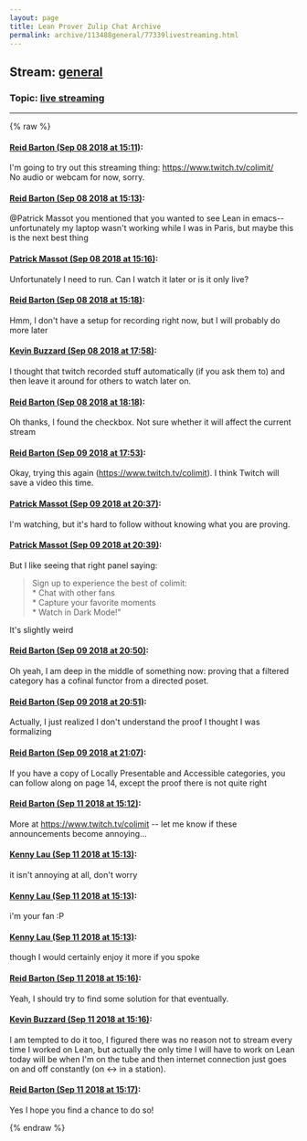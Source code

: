 ```yaml
---
layout: page
title: Lean Prover Zulip Chat Archive 
permalink: archive/113488general/77339livestreaming.html
---
```


## Stream: [general](index.html)
### Topic: [live streaming](77339livestreaming.html)

---


{% raw %}
#### [ Reid Barton (Sep 08 2018 at 15:11)](https://leanprover.zulipchat.com/#narrow/stream/113488-general/topic/live%20streaming/near/133567651):
<p>I'm going to try out this streaming thing: <a href="https://www.twitch.tv/colimit/" target="_blank" title="https://www.twitch.tv/colimit/">https://www.twitch.tv/colimit/</a><br>
No audio or webcam for now, sorry.</p>

#### [ Reid Barton (Sep 08 2018 at 15:13)](https://leanprover.zulipchat.com/#narrow/stream/113488-general/topic/live%20streaming/near/133567693):
<p><span class="user-mention" data-user-id="110031">@Patrick Massot</span> you mentioned that you wanted to see Lean in emacs--unfortunately my laptop wasn't working while I was in Paris, but maybe this is the next best thing</p>

#### [ Patrick Massot (Sep 08 2018 at 15:16)](https://leanprover.zulipchat.com/#narrow/stream/113488-general/topic/live%20streaming/near/133567807):
<p>Unfortunately I need to run. Can I watch it later or is it only live?</p>

#### [ Reid Barton (Sep 08 2018 at 15:18)](https://leanprover.zulipchat.com/#narrow/stream/113488-general/topic/live%20streaming/near/133567863):
<p>Hmm, I don't have a setup for recording right now, but I will probably do more later</p>

#### [ Kevin Buzzard (Sep 08 2018 at 17:58)](https://leanprover.zulipchat.com/#narrow/stream/113488-general/topic/live%20streaming/near/133572765):
<p>I thought that twitch recorded stuff automatically (if you ask them to) and then leave it around for others to watch later on.</p>

#### [ Reid Barton (Sep 08 2018 at 18:18)](https://leanprover.zulipchat.com/#narrow/stream/113488-general/topic/live%20streaming/near/133573331):
<p>Oh thanks, I found the checkbox. Not sure whether it will affect the current stream</p>

#### [ Reid Barton (Sep 09 2018 at 17:53)](https://leanprover.zulipchat.com/#narrow/stream/113488-general/topic/live%20streaming/near/133615685):
<p>Okay, trying this again (<a href="https://www.twitch.tv/colimit" target="_blank" title="https://www.twitch.tv/colimit">https://www.twitch.tv/colimit</a>). I think Twitch will save a video this time.</p>

#### [ Patrick Massot (Sep 09 2018 at 20:37)](https://leanprover.zulipchat.com/#narrow/stream/113488-general/topic/live%20streaming/near/133620550):
<p>I'm watching, but it's hard to follow without knowing what you are proving.</p>

#### [ Patrick Massot (Sep 09 2018 at 20:39)](https://leanprover.zulipchat.com/#narrow/stream/113488-general/topic/live%20streaming/near/133620600):
<p>But I like seeing that right panel saying: </p>
<blockquote>
<p>Sign up to experience the best of colimit:<br>
* Chat with other fans<br>
* Capture your favorite moments<br>
* Watch in Dark Mode!"</p>
</blockquote>
<p>It's slightly weird</p>

#### [ Reid Barton (Sep 09 2018 at 20:50)](https://leanprover.zulipchat.com/#narrow/stream/113488-general/topic/live%20streaming/near/133620921):
<p>Oh yeah, I am deep in the middle of something now: proving that a filtered category has a cofinal functor from a directed poset.</p>

#### [ Reid Barton (Sep 09 2018 at 20:51)](https://leanprover.zulipchat.com/#narrow/stream/113488-general/topic/live%20streaming/near/133620925):
<p>Actually, I just realized I don't understand the proof I thought I was formalizing</p>

#### [ Reid Barton (Sep 09 2018 at 21:07)](https://leanprover.zulipchat.com/#narrow/stream/113488-general/topic/live%20streaming/near/133621338):
<p>If you have a copy of Locally Presentable and Accessible categories, you can follow along on page 14, except the proof there is not quite right</p>

#### [ Reid Barton (Sep 11 2018 at 15:12)](https://leanprover.zulipchat.com/#narrow/stream/113488-general/topic/live%20streaming/near/133730880):
<p>More at <a href="https://www.twitch.tv/colimit" target="_blank" title="https://www.twitch.tv/colimit">https://www.twitch.tv/colimit</a> -- let me know if these announcements become annoying...</p>

#### [ Kenny Lau (Sep 11 2018 at 15:13)](https://leanprover.zulipchat.com/#narrow/stream/113488-general/topic/live%20streaming/near/133730919):
<p>it isn't annoying at all, don't worry</p>

#### [ Kenny Lau (Sep 11 2018 at 15:13)](https://leanprover.zulipchat.com/#narrow/stream/113488-general/topic/live%20streaming/near/133730923):
<p>i'm your fan :P</p>

#### [ Kenny Lau (Sep 11 2018 at 15:13)](https://leanprover.zulipchat.com/#narrow/stream/113488-general/topic/live%20streaming/near/133730937):
<p>though I would certainly enjoy it more if you spoke</p>

#### [ Reid Barton (Sep 11 2018 at 15:16)](https://leanprover.zulipchat.com/#narrow/stream/113488-general/topic/live%20streaming/near/133731099):
<p>Yeah, I should try to find some solution for that eventually.</p>

#### [ Kevin Buzzard (Sep 11 2018 at 15:16)](https://leanprover.zulipchat.com/#narrow/stream/113488-general/topic/live%20streaming/near/133731109):
<p>I am tempted to do it too, I figured there was no reason not to stream every time I worked on Lean, but actually the only time I will have to work on Lean today will be when I'm on the tube and then internet connection just goes on and off constantly (on &lt;-&gt; in a station).</p>

#### [ Reid Barton (Sep 11 2018 at 15:17)](https://leanprover.zulipchat.com/#narrow/stream/113488-general/topic/live%20streaming/near/133731159):
<p>Yes I hope you find a chance to do so!</p>


{% endraw %}
